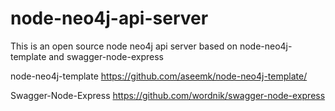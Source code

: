 node-neo4j-api-server
=====================

This is an open source node neo4j api server based on node-neo4j-template and swagger-node-express



node-neo4j-template
https://github.com/aseemk/node-neo4j-template/


Swagger-Node-Express
https://github.com/wordnik/swagger-node-express


